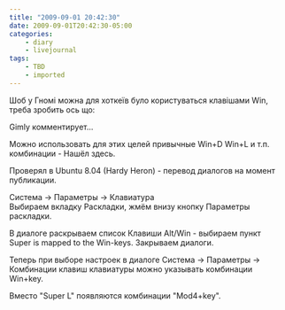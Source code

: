 ```yaml
---
title: "2009-09-01 20:42:30"
date: 2009-09-01T20:42:30-05:00
categories:
    - diary
    - livejournal
tags:
    - TBD
    - imported
---
```


Шоб у Гномі можна для хоткеїв було користуваться клавішами Win, треба зробить ось що:  
  
Gimly комментирует...  
  
Можно использовать для этих целей привычные Win+D Win+L и т.п. комбинации - Нашёл здесь.  
  
Проверял в Ubuntu 8.04 (Hardy Heron) - перевод диалогов на момент публикации.  
  
Система -> Параметры -> Клавиатура  
Выбираем вкладку Раскладки, жмём внизу кнопку Параметры раскладки.  
  
В диалоге раскрываем список Клавиши Alt/Win - выбираем пункт  
Super is mapped to the Win-keys. Закрываем диалоги.  
  
Теперь при выборе настроек в диалоге Система -> Параметры -> Комбинации клавиш клавиатуры можно указывать комбинации Win+key.  
  
Вместо "Super L" появляются комбинации "Mod4+key".